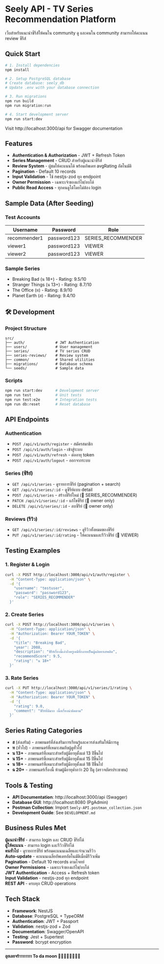 # Seely API - TV Series Recommendation Platform 

เว็บสำหรับแนะนำซีรีส์ให้คนใน community ดู และคนใน community สามารถให้คะแนน review ซีรีส์

##  Quick Start

```bash
# 1. Install dependencies
npm install

# 2. Setup PostgreSQL database
# Create database: seely_db
# Update .env with your database connection

# 3. Run migrations
npm run build
npm run migration:run

# 4. Start development server
npm run start:dev
```

Visit http://localhost:3000/api for Swagger documentation

## Features

-  **Authentication & Authorization** - JWT + Refresh Token
-  **Series Management** - CRUD สำหรับผู้แนะนำซีรีส์
-  **Review System** - ผู้ชมให้คะแนนได้ พร้อมอัพเดท avgRating อัตโนมัติ
-  **Pagination** - Default 10 records
-  **Input Validation** - ใช้ nestjs-zod ทุก endpoint
-  **Owner Permission** - เฉพาะเจ้าของแก้ไข/ลบได้
-  **Public Read Access** - ทุกคนดูได้โดยไม่ต้อง login

##  Sample Data (After Seeding)

### Test Accounts
| Username     | Password    | Role                |
|-------------|-------------|---------------------|
| recommender1| password123 | SERIES_RECOMMENDER  |
| viewer1     | password123 | VIEWER              |
| viewer2     | password123 | VIEWER              |

### Sample Series
- Breaking Bad (น 18+) - Rating: 9.5/10
- Stranger Things (น 13+) - Rating: 8.7/10  
- The Office (ท) - Rating: 8.9/10
- Planet Earth (ส) - Rating: 9.4/10

## 🛠 Development

### Project Structure
```
src/
├── auth/              # JWT Authentication
├── users/             # User management  
├── series/            # TV series CRUD
├── series-reviews/    # Review system
├── common/            # Shared utilities
├── migrations/        # Database schema
└── seeds/             # Sample data
```

### Scripts
```bash
npm run start:dev      # Development server
npm run test           # Unit tests
npm run test:e2e       # Integration tests
npm run db:reset       # Reset database
```

##  API Endpoints

### Authentication
- `POST /api/v1/auth/register` - สมัครสมาชิก
- `POST /api/v1/auth/login` - เข้าสู่ระบบ
- `POST /api/v1/auth/refresh` - ต่ออายุ token
- `POST /api/v1/auth/logout` - ออกจากระบบ

### Series (ซีรีย์)
- `GET /api/v1/series` - ดูรายการซีรีย์ (pagination + search)
- `GET /api/v1/series/:id` - ดูซีรีย์แบบ detail
- `POST /api/v1/series` - สร้างซีรีย์ใหม่ (🔐 SERIES_RECOMMENDER)
- `PATCH /api/v1/series/:id` - แก้ไขซีรีย์ (🔐 owner only)
- `DELETE /api/v1/series/:id` - ลบซีรีย์ (🔐 owner only)

### Reviews (รีวิว)
- `GET /api/v1/series/:id/reviews` - ดูรีวิวทั้งหมดของซีรีย์
- `PUT /api/v1/series/:id/rating` - ให้คะแนนและรีวิวซีรีย์ (🔐 VIEWER)

##  Testing Examples

### 1. Register & Login
```bash
curl -X POST http://localhost:3000/api/v1/auth/register \
  -H "Content-Type: application/json" \
  -d '{
    "username": "testuser",
    "password": "password123", 
    "role": "SERIES_RECOMMENDER"
  }'
```

### 2. Create Series
```bash
curl -X POST http://localhost:3000/api/v1/series \
  -H "Content-Type: application/json" \
  -H "Authorization: Bearer YOUR_TOKEN" \
  -d '{
    "title": "Breaking Bad",
    "year": 2008,
    "description": "ซีรีย์เรื่องนี้เล่าถึงครูเคมีที่กลายเป็นผู้ผลิตยาเสพติด",
    "recommendScore": 9.5,
    "rating": "น 18+"
  }'
```

### 3. Rate Series
```bash
curl -X PUT http://localhost:3000/api/v1/series/1/rating \
  -H "Content-Type: application/json" \
  -H "Authorization: Bearer YOUR_TOKEN" \
  -d '{
    "rating": 9.0,
    "comment": "ซีรีย์ที่ดีมาก เนื้อเรื่องน่าติดตาม"
  }'
```

## Series Rating Categories

- **ส** (ส่งเสริม) - ภาพยนตร์ที่ส่งเสริมการเรียนรู้และควรส่งเสริมให้มีการดู
- **ท** (ทั่วไป) - ภาพยนตร์ที่เหมาะสมกับผู้ดูทั่วไป
- **น 13+** - ภาพยนตร์ที่เหมาะสำหรับผู้มีอายุตั้งแต่ 13 ปีขึ้นไป
- **น 15+** - ภาพยนตร์ที่เหมาะสำหรับผู้มีอายุตั้งแต่ 15 ปีขึ้นไป
- **น 18+** - ภาพยนตร์ที่เหมาะสำหรับผู้มีอายุตั้งแต่ 18 ปีขึ้นไป
- **ฉ 20+** - ภาพยนตร์เรื่องนี้ ห้ามผู้มีอายุต่ำกว่า 20 ปีดู (ตรวจบัตรประชาชน)

## Tools & Testing

- **API Documentation**: http://localhost:3000/api (Swagger)
- **Database GUI**: http://localhost:8080 (PgAdmin)
- **Postman Collection**: Import `Seely-API.postman_collection.json`
- **Development Guide**: See `DEVELOPMENT.md`

##  Business Rules Met

 **ผู้แนะนำซีรีย์** - สามารถ login และ CRUD ซีรีย์ได้  
 **ผู้ให้คะแนน** - สามารถ login และรีวิวซีรีย์ได้  
 **คนทั่วไป** - ดูรายการซีรีย์ พร้อมคะแนนเฉลี่ยและจำนวนรีวิว  
 **Auto-update** - คะแนนเฉลี่ยอัพเดทอัตโนมัติเมื่อมีรีวิวเพิ่ม  
 **Pagination** - Default 10 records ตามโจทย์  
 **Owner Permissions** - เฉพาะเจ้าของแก้ไข/ลบได้  
 **JWT Authentication** - Access + Refresh token  
 **Input Validation** - nestjs-zod ทุก endpoint  
 **REST API** - ครบทุก CRUD operations  

##  Tech Stack

- **Framework**: NestJS
- **Database**: PostgreSQL + TypeORM
- **Authentication**: JWT + Passport
- **Validation**: nestjs-zod + Zod
- **Documentation**: Swagger/OpenAPI
- **Testing**: Jest + Supertest
- **Password**: bcrypt encryption

---

**ลุยเลยจร้าาาาาาาา To da moon 🚀🚀🚀🚀🚀🚀🚀🚀**